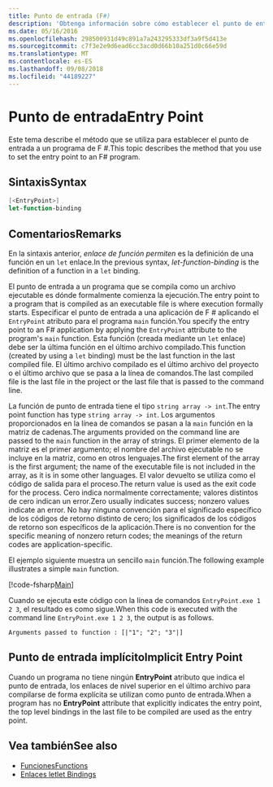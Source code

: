 ```yaml
---
title: Punto de entrada (F#)
description: 'Obtenga información sobre cómo establecer el punto de entrada a un programa de F # que se compila como un archivo ejecutable, dónde formalmente comienza la ejecución.'
ms.date: 05/16/2016
ms.openlocfilehash: 298500931d49c891a7a243295333df3a9f5d413e
ms.sourcegitcommit: c7f3e2e9d6ead6cc3acd0d66b10a251d0c66e59d
ms.translationtype: MT
ms.contentlocale: es-ES
ms.lasthandoff: 09/08/2018
ms.locfileid: "44189227"
---
```

# <a name="entry-point"></a><span data-ttu-id="d9429-103">Punto de entrada</span><span class="sxs-lookup"><span data-stu-id="d9429-103">Entry Point</span></span>

<span data-ttu-id="d9429-104">Este tema describe el método que se utiliza para establecer el punto de entrada a un programa de F #.</span><span class="sxs-lookup"><span data-stu-id="d9429-104">This topic describes the method that you use to set the entry point to an F# program.</span></span>

## <a name="syntax"></a><span data-ttu-id="d9429-105">Sintaxis</span><span class="sxs-lookup"><span data-stu-id="d9429-105">Syntax</span></span>

```fsharp
[<EntryPoint>]
let-function-binding
```

## <a name="remarks"></a><span data-ttu-id="d9429-106">Comentarios</span><span class="sxs-lookup"><span data-stu-id="d9429-106">Remarks</span></span>

<span data-ttu-id="d9429-107">En la sintaxis anterior, *enlace de función permiten* es la definición de una función en un `let` enlace.</span><span class="sxs-lookup"><span data-stu-id="d9429-107">In the previous syntax, *let-function-binding* is the definition of a function in a `let` binding.</span></span>

<span data-ttu-id="d9429-108">El punto de entrada a un programa que se compila como un archivo ejecutable es dónde formalmente comienza la ejecución.</span><span class="sxs-lookup"><span data-stu-id="d9429-108">The entry point to a program that is compiled as an executable file is where execution formally starts.</span></span> <span data-ttu-id="d9429-109">Especificar el punto de entrada a una aplicación de F # aplicando el `EntryPoint` atributo para el programa `main` función.</span><span class="sxs-lookup"><span data-stu-id="d9429-109">You specify the entry point to an F# application by applying the `EntryPoint` attribute to the program's `main` function.</span></span> <span data-ttu-id="d9429-110">Esta función (creada mediante un `let` enlace) debe ser la última función en el último archivo compilado.</span><span class="sxs-lookup"><span data-stu-id="d9429-110">This function (created by using a `let` binding) must be the last function in the last compiled file.</span></span> <span data-ttu-id="d9429-111">El último archivo compilado es el último archivo del proyecto o el último archivo que se pasa a la línea de comandos.</span><span class="sxs-lookup"><span data-stu-id="d9429-111">The last compiled file is the last file in the project or the last file that is passed to the command line.</span></span>

<span data-ttu-id="d9429-112">La función de punto de entrada tiene el tipo `string array -> int`.</span><span class="sxs-lookup"><span data-stu-id="d9429-112">The entry point function has type `string array -> int`.</span></span> <span data-ttu-id="d9429-113">Los argumentos proporcionados en la línea de comandos se pasan a la `main` función en la matriz de cadenas.</span><span class="sxs-lookup"><span data-stu-id="d9429-113">The arguments provided on the command line are passed to the `main` function in the array of strings.</span></span> <span data-ttu-id="d9429-114">El primer elemento de la matriz es el primer argumento; el nombre del archivo ejecutable no se incluye en la matriz, como en otros lenguajes.</span><span class="sxs-lookup"><span data-stu-id="d9429-114">The first element of the array is the first argument; the name of the executable file is not included in the array, as it is in some other languages.</span></span> <span data-ttu-id="d9429-115">El valor devuelto se utiliza como el código de salida para el proceso.</span><span class="sxs-lookup"><span data-stu-id="d9429-115">The return value is used as the exit code for the process.</span></span> <span data-ttu-id="d9429-116">Cero indica normalmente correctamente; valores distintos de cero indican un error.</span><span class="sxs-lookup"><span data-stu-id="d9429-116">Zero usually indicates success; nonzero values indicate an error.</span></span> <span data-ttu-id="d9429-117">No hay ninguna convención para el significado específico de los códigos de retorno distinto de cero; los significados de los códigos de retorno son específicos de la aplicación.</span><span class="sxs-lookup"><span data-stu-id="d9429-117">There is no convention for the specific meaning of nonzero return codes; the meanings of the return codes are application-specific.</span></span>

<span data-ttu-id="d9429-118">El ejemplo siguiente muestra un sencillo `main` función.</span><span class="sxs-lookup"><span data-stu-id="d9429-118">The following example illustrates a simple `main` function.</span></span>

[!code-fsharp[Main](../../../../samples/snippets/fsharp/entry-point/snippet501.fs)]

<span data-ttu-id="d9429-119">Cuando se ejecuta este código con la línea de comandos `EntryPoint.exe 1 2 3`, el resultado es como sigue.</span><span class="sxs-lookup"><span data-stu-id="d9429-119">When this code is executed with the command line `EntryPoint.exe 1 2 3`, the output is as follows.</span></span>

```console
Arguments passed to function : [|"1"; "2"; "3"|]
```

## <a name="implicit-entry-point"></a><span data-ttu-id="d9429-120">Punto de entrada implícito</span><span class="sxs-lookup"><span data-stu-id="d9429-120">Implicit Entry Point</span></span>

<span data-ttu-id="d9429-121">Cuando un programa no tiene ningún **EntryPoint** atributo que indica el punto de entrada, los enlaces de nivel superior en el último archivo para compilarse de forma explícita se utilizan como punto de entrada.</span><span class="sxs-lookup"><span data-stu-id="d9429-121">When a program has no **EntryPoint** attribute that explicitly indicates the entry point, the top level bindings in the last file to be compiled are used as the entry point.</span></span>

## <a name="see-also"></a><span data-ttu-id="d9429-122">Vea también</span><span class="sxs-lookup"><span data-stu-id="d9429-122">See also</span></span>

- [<span data-ttu-id="d9429-123">Funciones</span><span class="sxs-lookup"><span data-stu-id="d9429-123">Functions</span></span>](index.md)
- [<span data-ttu-id="d9429-124">Enlaces let</span><span class="sxs-lookup"><span data-stu-id="d9429-124">let Bindings</span></span>](let-bindings.md)
